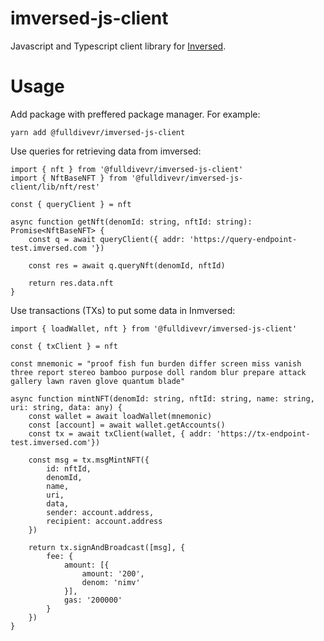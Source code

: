 # imversed-js-client

Javascript and Typescript client library for [Inversed](https://imversed.com).

# Usage

Add package with preffered package manager. For example:

    yarn add @fulldivevr/imversed-js-client

Use queries for retrieving data from imversed:
```
import { nft } from '@fulldivevr/imversed-js-client'
import { NftBaseNFT } from '@fulldivevr/imversed-js-client/lib/nft/rest'

const { queryClient } = nft

async function getNft(denomId: string, nftId: string): Promise<NftBaseNFT> {
    const q = await queryClient({ addr: 'https://query-endpoint-test.imversed.com '})

    const res = await q.queryNft(denomId, nftId)

    return res.data.nft
}
```

Use transactions (TXs) to put some data in Inmversed:

```
import { loadWallet, nft } from '@fulldivevr/imversed-js-client'

const { txClient } = nft

const mnemonic = "proof fish fun burden differ screen miss vanish three report stereo bamboo purpose doll random blur prepare attack gallery lawn raven glove quantum blade"

async function mintNFT(denomId: string, nftId: string, name: string, uri: string, data: any) {
    const wallet = await loadWallet(mnemonic)
    const [account] = await wallet.getAccounts()
    const tx = await txClient(wallet, { addr: 'https://tx-endpoint-test.imversed.com'})

    const msg = tx.msgMintNFT({
        id: nftId,
        denomId,
        name,
        uri,
        data,
        sender: account.address,
        recipient: account.address
    })

    return tx.signAndBroadcast([msg], {
        fee: {
            amount: [{
                amount: '200',
                denom: 'nimv'
            }],
            gas: '200000'
        }
    })
}
```